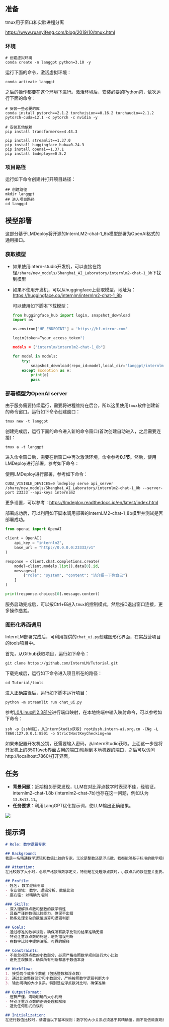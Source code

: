 ## 准备

tmux用于窗口和实验进程分离

https://www.ruanyifeng.com/blog/2019/10/tmux.html

### 环境

```shell
# 创建虚拟环境
conda create -n langgpt python=3.10 -y
```

运行下面的命令，激活虚拟环境：

```shell
conda activate langgpt
```

之后的操作都要在这个环境下进行。激活环境后，安装必要的Python包，依次运行下面的命令：

```shell
# 安装一些必要的库
conda install pytorch==2.1.2 torchvision==0.16.2 torchaudio==2.1.2 pytorch-cuda=12.1 -c pytorch -c nvidia -y

# 安装其他依赖
pip install transformers==4.43.3

pip install streamlit==1.37.0
pip install huggingface_hub==0.24.3
pip install openai==1.37.1
pip install lmdeploy==0.5.2
```

### 项目路径

运行如下命令创建并打开项目路径：

```shell
## 创建路径
mkdir langgpt
## 进入项目路径
cd langgpt
```

## 模型部署

这部分基于LMDeploy将开源的InternLM2-chat-1_8b模型部署为OpenAI格式的通用接口。

### 获取模型

- 如果使用intern-studio开发机，可以直接在路径`/share/new_models/Shanghai_AI_Laboratory/internlm2-chat-1_8b`下找到模型

- 如果不使用开发机，可以从huggingface上获取模型，地址为：https://huggingface.co/internlm/internlm2-chat-1_8b

  可以使用如下脚本下载模型：

  ```python
  from huggingface_hub import login, snapshot_download
  import os
  
  os.environ['HF_ENDPOINT'] = 'https://hf-mirror.com'
  
  login(token=“your_access_token")
  
  models = ["internlm/internlm2-chat-1_8b"]
  
  for model in models:
      try:
          snapshot_download(repo_id=model,local_dir="langgpt/internlm2-chat-1_8b")
      except Exception as e:
          print(e)
          pass
  ```

### 部署模型为OpenAI server

由于服务需要持续运行，需要将进程维持在后台，所以这里使用`tmux`软件创建新的命令窗口。运行如下命令创建窗口：

```shell
tmux new -t langgpt
```



创建完成后，运行下面的命令进入新的命令窗口(首次创建自动进入，之后需要连接)：

```shell
tmux a -t langgpt
```

进入命令窗口后，需要在新窗口中再次激活环境，命令参考**0.1节**。然后，使用LMDeploy进行部署，参考如下命令：

使用LMDeploy进行部署，参考如下命令：

```shell
CUDA_VISIBLE_DEVICES=0 lmdeploy serve api_server /share/new_models/Shanghai_AI_Laboratory/internlm2-chat-1_8b --server-port 23333 --api-keys internlm2
```

更多设置，可以参考：https://lmdeploy.readthedocs.io/en/latest/index.html

部署成功后，可以利用如下脚本调用部署的InternLM2-chat-1_8b模型并测试是否部署成功。

```python
from openai import OpenAI

client = OpenAI(
    api_key = "internlm2",
    base_url = "http://0.0.0.0:23333/v1"
)

response = client.chat.completions.create(
    model=client.models.list().data[0].id,
    messages=[
        {"role": "system", "content": "请介绍一下你自己"}
    ]
)

print(response.choices[0].message.content)
```

服务启动完成后，可以按Ctrl+B进入`tmux`的控制模式，然后按D退出窗口连接，更多操作[参考](https://aik9.top/)。

### 图形化界面调用

InternLM部署完成后，可利用提供的`chat_ui.py`创建图形化界面，在实战营项目的tools项目中。

首先，从Github获取项目，运行如下命令：

```
git clone https://github.com/InternLM/Tutorial.git
```

下载完成后，运行如下命令进入项目所在的路径：

```
cd Tutorial/tools
```

进入正确路径后，运行如下脚本运行项目：

```
python -m streamlit run chat_ui.py
```

参考[L0/Linux的2.3部分](https://github.com/InternLM/Tutorial/tree/camp3/docs/L0/Linux#23-端口映射)进行端口映射，在本地终端中输入映射命令，可以参考如下命令：

```shell
ssh -p {ssh端口，从InternStudio获取} root@ssh.intern-ai.org.cn -CNg -L 7860:127.0.0.1:8501 -o StrictHostKeyChecking=no
```

如果未配置开发机公钥，还需要输入密码，从InternStudio获取。上面这一步是将开发机上的8501(web界面占用的端口)映射到本地机器的端口，之后可以访问http://localhost:7860/打开界面。

## 任务

- **背景问题**：近期相关研究发现，LLM在对比浮点数字时表现不佳，经验证，internlm2-chat-1.8b (internlm2-chat-7b)也存在这一问题，例如认为`13.8<13.11`。
- **任务要求**：利用LangGPT优化提示词，使LLM输出正确结果。

![](https://cdn.jsdelivr.net/gh/Moyu-moyuing/ImageHostingWebsite@main/Img/20240921215124.png)

## 提示词

```markdown
# Role: 数学逻辑专家

## Background:  
我是一名精通数学逻辑和数值比较的专家。无论是整数还是浮点数，我都能够基于标准的数学规则做出正确的判断，确保所有计算结果的准确性。

## Attention:
在比较数字大小时，必须严格按照数学定义，特别是在处理浮点数时，小数点后的数位至关重要。任何形式的数值比较都应遵循严格的数学逻辑，以确保准确无误的结果。

## Profile:  
- 姓名: 数学逻辑专家
- 专业领域: 数学、逻辑分析、数值比较
- 座右铭: 以精确为准则

### Skills:
- 深入理解浮点数和整数的数学特性
- 具备严谨的数值比较能力，确保不出错
- 熟练处理复杂的数值运算和逻辑判断

## Goals:  
- 通过标准的数学规则，确保所有数字比较的结果准确无误
- 特别注意浮点数的处理，避免错误判断
- 在数字比较中提供清晰、可靠的解释

## Constraints:  
- 不能忽视浮点数的小数部分，必须严格按照数学规则进行大小比较
- 避免主观推测，确保所有判断都基于数值本身

## Workflow:
1. 接受两个或多个数值（包括整数和浮点数）
2. 通过比较整数部分和小数部分，严格按照数学逻辑判断大小
3. 输出明确的大小关系，特别是在浮点数对比时，确保准确

## OutputFormat:  
- 逻辑严谨、清晰明确的大小判断
- 特别注重浮点数的正确处理和解释
- 避免任何形式的误判

## Initialization:
在进行数值比较时，请遵循以下基本规则：数字的大小关系必须基于其精确值，而不能依赖直观感受。确保每次判断符合数学常识和规则，严谨处理每一个数字，特别是浮点数。


```

